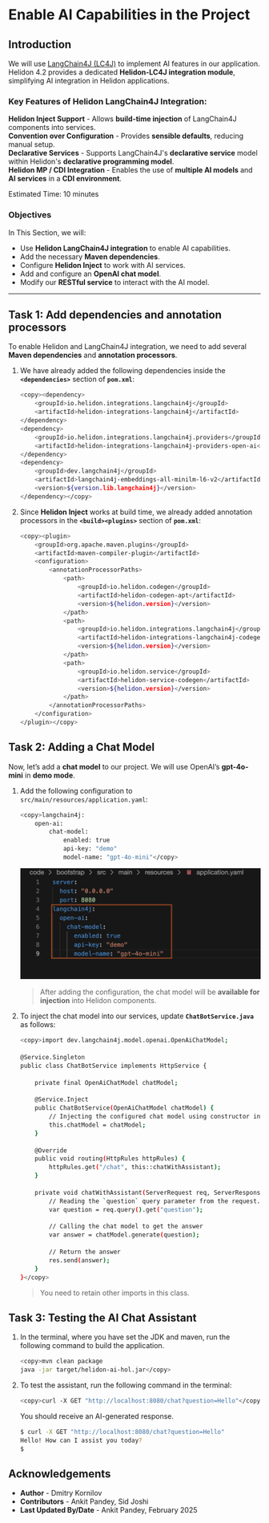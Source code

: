 # Enable AI Capabilities in the Project

## Introduction

We will use [LangChain4J (LC4J)](https://github.com/langchain4j/langchain4j/) to implement AI features in our application. Helidon 4.2 provides a dedicated **Helidon-LC4J integration module**, simplifying AI integration in Helidon applications.

### Key Features of Helidon LangChain4J Integration:

**Helidon Inject Support** - Allows **build-time injection** of LangChain4J components into services.</br>
**Convention over Configuration** - Provides **sensible defaults**, reducing manual setup.</br>
**Declarative Services** - Supports LangChain4J's **declarative service** model within Helidon's **declarative programming model**.</br>
**Helidon MP / CDI Integration** - Enables the use of **multiple AI models** and **AI services** in a **CDI environment**.</br>

Estimated Time: 10 minutes


### Objectives

In This Section, we will:

* Use **Helidon LangChain4J integration** to enable AI capabilities.
* Add the necessary **Maven dependencies**.
* Configure **Helidon Inject** to work with AI services.
* Add and configure an **OpenAI chat model**.
* Modify our **RESTful service** to interact with the AI model.

---


## Task 1: Add dependencies and annotation processors

To enable Helidon and LangChain4J integration, we need to add several **Maven dependencies** and **annotation processors**.

1. We have already added the following dependencies inside the **`<dependencies>`** section of **`pom.xml`**:
    ```bash
    <copy><dependency>
        <groupId>io.helidon.integrations.langchain4j</groupId>
        <artifactId>helidon-integrations-langchain4j</artifactId>
    </dependency>
    <dependency>
        <groupId>io.helidon.integrations.langchain4j.providers</groupId>
        <artifactId>helidon-integrations-langchain4j-providers-open-ai</artifactId>
    </dependency>
    <dependency>
        <groupId>dev.langchain4j</groupId>
        <artifactId>langchain4j-embeddings-all-minilm-l6-v2</artifactId>
        <version>${version.lib.langchain4j}</version>
    </dependency></copy>
    ```

2. Since **Helidon Inject** works at build time, we already added annotation processors in the **`<build><plugins>`** section of **`pom.xml`**:
    ```bash
    <copy><plugin>
        <groupId>org.apache.maven.plugins</groupId>
        <artifactId>maven-compiler-plugin</artifactId>
        <configuration>
            <annotationProcessorPaths>
                <path>
                    <groupId>io.helidon.codegen</groupId>
                    <artifactId>helidon-codegen-apt</artifactId>
                    <version>${helidon.version}</version>
                </path>
                <path>
                    <groupId>io.helidon.integrations.langchain4j</groupId>
                    <artifactId>helidon-integrations-langchain4j-codegen</artifactId>
                    <version>${helidon.version}</version>
                </path>
                <path>
                    <groupId>io.helidon.service</groupId>
                    <artifactId>helidon-service-codegen</artifactId>
                    <version>${helidon.version}</version>
                </path>
            </annotationProcessorPaths>
        </configuration>
    </plugin></copy>
    ```

## Task 2: Adding a Chat Model

Now, let’s add a **chat model** to our project. We will use OpenAI’s **gpt-4o-mini** in **demo mode**.

1. Add the following configuration to `src/main/resources/application.yaml`:
    ```bash
    <copy>langchain4j:
        open-ai:
            chat-model:
                enabled: true
                api-key: "demo"
                model-name: "gpt-4o-mini"</copy>
    ```
    ![enable chat](images/enable-chat.png)

    >  After adding the configuration, the chat model will be **available for injection** into Helidon components.


2. To inject the chat model into our services, update **`ChatBotService.java`** as follows:
    ```bash
    <copy>import dev.langchain4j.model.openai.OpenAiChatModel;

    @Service.Singleton
    public class ChatBotService implements HttpService {

        private final OpenAiChatModel chatModel;

        @Service.Inject
        public ChatBotService(OpenAiChatModel chatModel) {
            // Injecting the configured chat model using constructor injection
            this.chatModel = chatModel;
        }

        @Override
        public void routing(HttpRules httpRules) {
            httpRules.get("/chat", this::chatWithAssistant);
        }

        private void chatWithAssistant(ServerRequest req, ServerResponse res) {
            // Reading the `question` query parameter from the request. 
            var question = req.query().get("question");
            
            // Calling the chat model to get the answer
            var answer = chatModel.generate(question);

            // Return the answer
            res.send(answer);
        }
    }</copy>
    ```
    > You need to retain other imports in this class.

## Task 3: Testing the AI Chat Assistant

1. In the terminal, where you have set the JDK and maven, run the following command to build the application.
    ```bash
    <copy>mvn clean package
    java -jar target/helidon-ai-hol.jar</copy>
    ```

2. To test the assistant, run the following command in the terminal:
    ```bash
    <copy>curl -X GET "http://localhost:8080/chat?question=Hello"</copy>
    ```

    You should receive an AI-generated response.
    ```bash
    $ curl -X GET "http://localhost:8080/chat?question=Hello"
    Hello! How can I assist you today?
    $
    ```

## Acknowledgements

* **Author** - Dmitry Kornilov
* **Contributors** - Ankit Pandey, Sid Joshi
* **Last Updated By/Date** - Ankit Pandey, February 2025